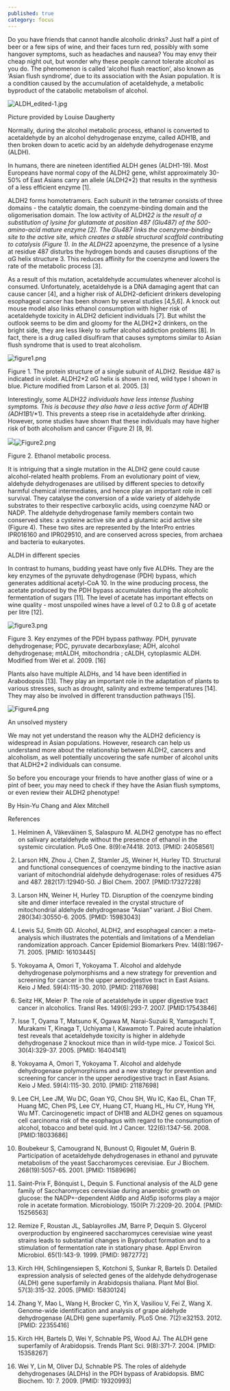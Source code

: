 ```yaml
---
published: true
category: focus
---
```

Do you have friends that cannot handle alcoholic drinks? Just half a pint of beer or a few sips of wine, and their faces turn red, possibly with some hangover symptoms, such as headaches and nausea? You may envy  their cheap night out, but wonder why these people cannot tolerate alcohol as you do. The phenomenon is called ‘alcohol flush reaction’, also known as ‘Asian flush syndrome’, due to its association with the Asian population. It is a condition caused by the accumulation of acetaldehyde, a metabolic byproduct of the catabolic metabolism of alcohol.

![ALDH_edited-1.jpg]({{site.baseurl}}/assets/media/images/posts/ALDH_edited-1.jpg)


Picture provided by Louise Daugherty





Normally, during the alcohol metabolic process, ethanol is converted to acetaldehyde by an alcohol dehydrogenase enzyme, called ADH1B, and then broken down to acetic acid by an aldehyde dehydrogenase enzyme (ALDH). 

In humans, there are nineteen identified ALDH genes (ALDH1-19). Most Europeans have normal copy of the ALDH2 gene, whilst approximately 30-50% of East Asians carry an allele (ALDH2*2)  that results in the synthesis of a less efficient enzyme [1].

ALDH2 forms homotetramers.  Each subunit in the tetramer consists of three domains - the catalytic domain, the coenzyme-binding domain and the oligomerisation domain. The low activity of ALDH2*2 is the result of a substitution of lysine for glutamate at position 487 (Glu487) of the 500-amino-acid mature enzyme [2]. The Glu487 links the coenzyme-binding site to the active site, which creates a stable structural scaffold contributing to catalysis (Figure 1). In the ALDH2*2 apoenzyme, the presence of a lysine at residue 487 disturbs the hydrogen bonds and causes disruptions of the αG helix structure 3. This reduces affinity for the coenzyme and lowers the rate of the metabolic process [3]. 

As a result of this mutation, acetaldehyde accumulates whenever alcohol is consumed. Unfortunately, acetaldehyde is a DNA damaging agent that can cause cancer  [4], and a higher risk of ALDH2-deficient drinkers developing esophageal cancer has been shown by several studies [4,5,6]. A knock out mouse model also links ethanol consumption with higher risk of acetaldehyde toxicity in ALDH2 deficient individuals [7].  But whilst the outlook seems to be dim and gloomy for the ALDH2*2 drinkers, on the bright side, they are less likely to suffer alcohol addiction problems  [8]. In fact, there is a drug called disulfiram that causes symptoms similar to Asian flush syndrome that is used to treat alcoholism. 

![figure1.png]({{site.baseurl}}/assets/media/images/posts/figure1.png)
 
Figure 1. The protein structure of a single subunit of ALDH2. 
Residue 487 is indicated in violet. ALDH2*2 αG helix is shown in red, 
wild type I shown in blue.  Picture modified from Larson et al.  2005. [3]
 
Interestingly, some ALDH2*2 individuals have less intense flushing symptoms. This is because they also have a less active form of ADH1B (ADH1B*1/*1). This prevents a steep rise in acetaldehyde after drinking. However, some studies have shown that these individuals may have higher risk of both alcoholism and cancer (Figure 2)  [8, 9].   

![]({{site.baseurl}}/assets/media/images/posts/Figure2.png)![Figure2.png]({{site.baseurl}}/assets/media/images/posts/Figure2.png)


 
Figure 2. Ethanol metabolic process.

It is intriguing that a single mutation in the ALDH2 gene could cause alcohol-related health problems. From an evolutionary point of view, aldehyde dehydrogenases are utilised by different species to detoxify harmful chemical intermediates, and hence play an important role in cell survival. They catalyse the conversion of a wide variety of aldehyde substrates to their respective carboxylic acids, using coenzyme NAD or NADP. The aldehyde dehydrogenase family members contain two conserved sites: a cysteine active site and a glutamic acid active site (Figure 4). These two sites are represented by the InterPro entries IPR016160 and IPR029510, and are conserved across species,  from archaea and bacteria to eukaryotes. 

ALDH in different species

In contrast to humans, budding yeast have only five ALDHs. They are the key enzymes of the pyruvate dehydrogenase (PDH) bypass, which generates additional acetyl-CoA 10. In the wine producing process, the acetate produced by the PDH bypass accumulates during the alcoholic fermentation of sugars [11].  The level of acetate  has important effects on wine quality - most unspoiled wines have a level of 0.2 to 0.8 g  of acetate per litre [12].

![figure3.png]({{site.baseurl}}/assets/media/images/posts/figure3.png)


Figure 3. Key enzymes of the PDH bypass pathway. PDH, pyruvate dehydrogenase; PDC, pyruvate decarboxylase; ADH, alcohol dehydrogenase; mtALDH, mitochondria ; cALDH, cytoplasmic ALDH. Modified from Wei et al.  2009. [16]

Plants also have multiple ALDHs, and 14 have been identified in Arabodopsis [13]. They play an important role in the adaptation of plants to various stresses, such as drought, salinity and extreme temperatures [14]. They may also be involved in different transduction pathways [15]. 

![Figure4.png]({{site.baseurl}}/assets/media/images/posts/Figure4.png)


 

An unsolved mystery

We may not yet understand the reason why the  ALDH2 deficiency is widespread in Asian populations. However, research can help us understand more about the relationship between ALDH2, cancers and alcoholism, as well potentially uncovering the safe number of alcohol units that ALDH2*2  individuals can consume. 

So before you encourage your friends to have another glass of wine or a pint of beer, you may need to check if they have the Asian flush symptoms, or even review their ALDH2 phenotype!
  
By Hsin-Yu Chang and Alex Mitchell

References

1. Helminen A, Väkeväinen S, Salaspuro M. ALDH2 genotype has no effect on salivary acetaldehyde without the presence of ethanol in the systemic circulation. PLoS One. 8(9):e74418. 2013. [PMID: 24058561]

2. Larson HN, Zhou J, Chen Z, Stamler JS, Weiner H, Hurley TD. Structural and functional consequences of coenzyme binding to the inactive asian variant of mitochondrial aldehyde dehydrogenase: roles of residues 475 and 487. 282(17):12940-50. J Biol Chem.  2007. [PMID:17327228]

3. Larson HN, Weiner H, Hurley TD. Disruption of the coenzyme binding site and dimer interface revealed in the crystal structure of mitochondrial aldehyde dehydrogenase "Asian" variant. J Biol Chem. 280(34):30550-6. 2005. [PMID: 15983043]

4. Lewis SJ, Smith GD. Alcohol, ALDH2, and esophageal cancer: a meta-analysis which illustrates the potentials and limitations of a Mendelian randomization approach. Cancer Epidemiol Biomarkers Prev. 14(8):1967-71. 2005. [PMID: 16103445]

5. Yokoyama A, Omori T, Yokoyama T. Alcohol and aldehyde dehydrogenase polymorphisms and a new strategy for prevention and screening for cancer in the upper aerodigestive tract in East Asians. Keio J Med. 59(4):115-30. 2010. [PMID: 21187698]

6. Seitz HK, Meier P. The role of acetaldehyde in upper digestive tract cancer in alcoholics. Transl Res. 149(6):293-7. 2007. [PMID:17543846]

7. Isse T, Oyama T, Matsuno K, Ogawa M, Narai-Suzuki R, Yamaguchi T, Murakami T, Kinaga T, Uchiyama I, Kawamoto T. Paired acute inhalation test reveals that acetaldehyde toxicity is higher in aldehyde dehydrogenase 2 knockout mice than in wild-type mice. J Toxicol Sci. 30(4):329-37. 2005. [PMID: 16404141]

8. Yokoyama A, Omori T, Yokoyama T. Alcohol and aldehyde dehydrogenase polymorphisms and a new strategy for prevention and screening for cancer in the upper aerodigestive tract in East Asians. Keio J Med. 59(4):115-30. 2010. [PMID: 21187698]

9. Lee CH, Lee JM, Wu DC, Goan YG, Chou SH, Wu IC, Kao EL, Chan TF, Huang MC, Chen PS, Lee CY, Huang CT, Huang HL, Hu CY, Hung YH, Wu MT. Carcinogenetic impact of  DH1B and ALDH2 genes on squamous cell carcinoma risk of the esophagus with regard to the consumption of alcohol, tobacco and betel quid. Int J Cancer. 122(6):1347-56. 2008. [PMID:18033686]

10. Boubekeur S, Camougrand N, Bunoust O, Rigoulet M, Guérin B. Participation of acetaldehyde dehydrogenases in ethanol and pyruvate metabolism of the yeast Saccharomyces cerevisiae. Eur J Biochem. 268(19):5057-65. 2001. [PMID: 11589696]

11. Saint-Prix F, Bönquist L, Dequin S. Functional analysis of the ALD gene family of Saccharomyces cerevisiae during anaerobic growth on glucose: the NADP+-dependent Ald6p and Ald5p isoforms play a major role in acetate formation. Microbiology. 150(Pt 7):2209-20. 2004. [PMID: 15256563]

12. Remize F, Roustan JL, Sablayrolles JM, Barre P, Dequin S. Glycerol overproduction by engineered saccharomyces cerevisiae wine yeast strains leads to substantial changes in Byproduct formation and to a stimulation of fermentation rate in stationary phase. Appl Environ
Microbiol. 65(1):143-9. 1999. [PMID: 9872772]

13. Kirch HH, Schlingensiepen S, Kotchoni S, Sunkar R, Bartels D. Detailed expression analysis of selected genes of the aldehyde dehydrogenase (ALDH) gene superfamily in Arabidopsis thaliana. Plant Mol Biol. 57(3):315-32. 2005. [PMID: 15830124]

14. Zhang Y, Mao L, Wang H, Brocker C, Yin X, Vasiliou V, Fei Z, Wang X. Genome-wide identification and analysis of grape aldehyde dehydrogenase (ALDH) gene superfamily. PLoS One. 7(2):e32153. 2012. [PMID: 22355416]

15. Kirch HH, Bartels D, Wei Y, Schnable PS, Wood AJ. The ALDH gene superfamily of Arabidopsis. Trends Plant Sci. 9(8):371-7. 2004. [PMID: 15358267]

16. Wei Y, Lin M, Oliver DJ, Schnable PS. The roles of aldehyde dehydrogenases (ALDHs) in
the PDH bypass of Arabidopsis. BMC Biochem. 10: 7. 2009. [PMID: 19320993]
